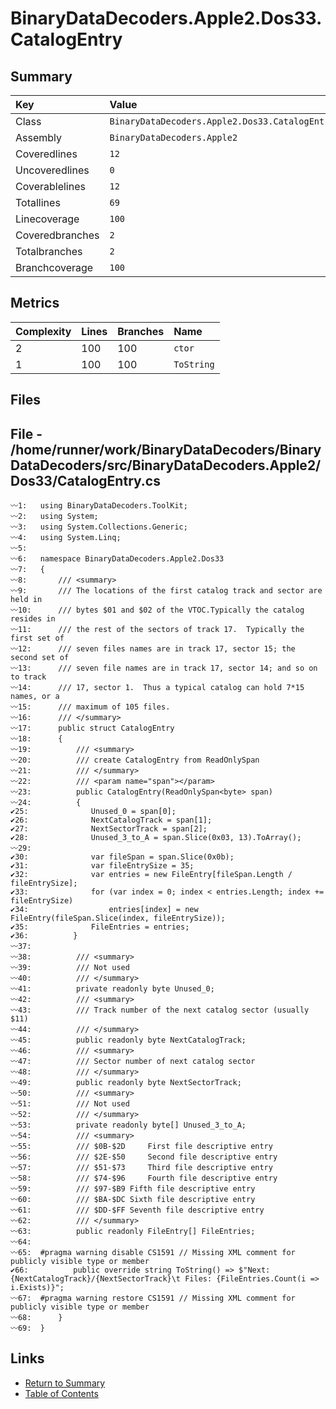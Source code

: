 ﻿# BinaryDataDecoders.Apple2.Dos33.CatalogEntry

## Summary

| Key             | Value                                          |
| :-------------- | :--------------------------------------------- |
| Class           | `BinaryDataDecoders.Apple2.Dos33.CatalogEntry` |
| Assembly        | `BinaryDataDecoders.Apple2`                    |
| Coveredlines    | `12`                                           |
| Uncoveredlines  | `0`                                            |
| Coverablelines  | `12`                                           |
| Totallines      | `69`                                           |
| Linecoverage    | `100`                                          |
| Coveredbranches | `2`                                            |
| Totalbranches   | `2`                                            |
| Branchcoverage  | `100`                                          |

## Metrics

| Complexity | Lines | Branches | Name       |
| :--------- | :---- | :------- | :--------- |
| 2          | 100   | 100      | `ctor`     |
| 1          | 100   | 100      | `ToString` |

## Files

## File - /home/runner/work/BinaryDataDecoders/BinaryDataDecoders/src/BinaryDataDecoders.Apple2/Dos33/CatalogEntry.cs

```CSharp
〰1:   using BinaryDataDecoders.ToolKit;
〰2:   using System;
〰3:   using System.Collections.Generic;
〰4:   using System.Linq;
〰5:   
〰6:   namespace BinaryDataDecoders.Apple2.Dos33
〰7:   {
〰8:       /// <summary>
〰9:       /// The locations of the first catalog track and sector are held in
〰10:      /// bytes $01 and $02 of the VTOC.Typically the catalog resides in
〰11:      /// the rest of the sectors of track 17.  Typically the first set of
〰12:      /// seven files names are in track 17, sector 15; the second set of
〰13:      /// seven file names are in track 17, sector 14; and so on to track
〰14:      /// 17, sector 1.  Thus a typical catalog can hold 7*15 names, or a
〰15:      /// maximum of 105 files.
〰16:      /// </summary>
〰17:      public struct CatalogEntry
〰18:      {
〰19:          /// <summary>
〰20:          /// create CatalogEntry from ReadOnlySpan
〰21:          /// </summary>
〰22:          /// <param name="span"></param>
〰23:          public CatalogEntry(ReadOnlySpan<byte> span)
〰24:          {
✔25:              Unused_0 = span[0];
✔26:              NextCatalogTrack = span[1];
✔27:              NextSectorTrack = span[2];
✔28:              Unused_3_to_A = span.Slice(0x03, 13).ToArray();
〰29:  
✔30:              var fileSpan = span.Slice(0x0b);
✔31:              var fileEntrySize = 35;
✔32:              var entries = new FileEntry[fileSpan.Length / fileEntrySize];
✔33:              for (var index = 0; index < entries.Length; index += fileEntrySize)
✔34:                  entries[index] = new FileEntry(fileSpan.Slice(index, fileEntrySize));
✔35:              FileEntries = entries;
✔36:          }
〰37:  
〰38:          /// <summary>
〰39:          /// Not used
〰40:          /// </summary>
〰41:          private readonly byte Unused_0;
〰42:          /// <summary>
〰43:          /// Track number of the next catalog sector (usually $11)
〰44:          /// </summary>
〰45:          public readonly byte NextCatalogTrack;
〰46:          /// <summary>
〰47:          /// Sector number of next catalog sector
〰48:          /// </summary>
〰49:          public readonly byte NextSectorTrack;
〰50:          /// <summary>
〰51:          /// Not used
〰52:          /// </summary>
〰53:          private readonly byte[] Unused_3_to_A;
〰54:          /// <summary>
〰55:          /// $0B-$2D     First file descriptive entry
〰56:          /// $2E-$50     Second file descriptive entry
〰57:          /// $51-$73     Third file descriptive entry
〰58:          /// $74-$96     Fourth file descriptive entry
〰59:          /// $97-$B9 Fifth file descriptive entry
〰60:          /// $BA-$DC Sixth file descriptive entry
〰61:          /// $DD-$FF Seventh file descriptive entry
〰62:          /// </summary>
〰63:          public readonly FileEntry[] FileEntries;
〰64:  
〰65:  #pragma warning disable CS1591 // Missing XML comment for publicly visible type or member
✔66:          public override string ToString() => $"Next: {NextCatalogTrack}/{NextSectorTrack}\t Files: {FileEntries.Count(i => i.Exists)}";
〰67:  #pragma warning restore CS1591 // Missing XML comment for publicly visible type or member
〰68:      }
〰69:  }
```

## Links

* [Return to Summary](Summary.md)
* [Table of Contents](../TOC.md)

